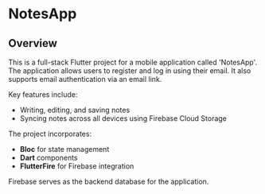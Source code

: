 # NotesApp

## Overview

This is a full-stack Flutter project for a mobile application called 'NotesApp'. The application allows users to register and log in using their email. It also supports email authentication via an email link.

Key features include:
- Writing, editing, and saving notes
- Syncing notes across all devices using Firebase Cloud Storage

The project incorporates:
- **Bloc** for state management
- **Dart** components
- **FlutterFire** for Firebase integration

Firebase serves as the backend database for the application.
